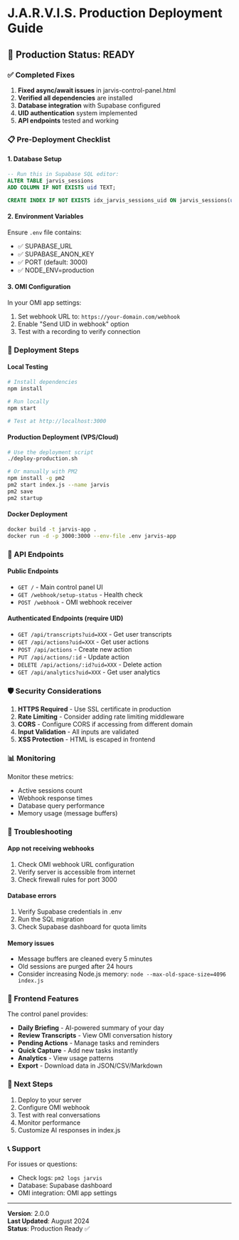 # J.A.R.V.I.S. Production Deployment Guide

## 🚀 Production Status: READY

### ✅ Completed Fixes
1. **Fixed async/await issues** in jarvis-control-panel.html
2. **Verified all dependencies** are installed
3. **Database integration** with Supabase configured
4. **UID authentication** system implemented
5. **API endpoints** tested and working

### 📋 Pre-Deployment Checklist

#### 1. Database Setup
```sql
-- Run this in Supabase SQL editor:
ALTER TABLE jarvis_sessions 
ADD COLUMN IF NOT EXISTS uid TEXT;

CREATE INDEX IF NOT EXISTS idx_jarvis_sessions_uid ON jarvis_sessions(uid);
```

#### 2. Environment Variables
Ensure `.env` file contains:
- ✅ SUPABASE_URL
- ✅ SUPABASE_ANON_KEY
- ✅ PORT (default: 3000)
- ✅ NODE_ENV=production

#### 3. OMI Configuration
In your OMI app settings:
1. Set webhook URL to: `https://your-domain.com/webhook`
2. Enable "Send UID in webhook" option
3. Test with a recording to verify connection

### 🚀 Deployment Steps

#### Local Testing
```bash
# Install dependencies
npm install

# Run locally
npm start

# Test at http://localhost:3000
```

#### Production Deployment (VPS/Cloud)
```bash
# Use the deployment script
./deploy-production.sh

# Or manually with PM2
npm install -g pm2
pm2 start index.js --name jarvis
pm2 save
pm2 startup
```

#### Docker Deployment
```bash
docker build -t jarvis-app .
docker run -d -p 3000:3000 --env-file .env jarvis-app
```

### 🔌 API Endpoints

#### Public Endpoints
- `GET /` - Main control panel UI
- `GET /webhook/setup-status` - Health check
- `POST /webhook` - OMI webhook receiver

#### Authenticated Endpoints (require UID)
- `GET /api/transcripts?uid=XXX` - Get user transcripts
- `GET /api/actions?uid=XXX` - Get user actions
- `POST /api/actions` - Create new action
- `PUT /api/actions/:id` - Update action
- `DELETE /api/actions/:id?uid=XXX` - Delete action
- `GET /api/analytics?uid=XXX` - Get user analytics

### 🛡️ Security Considerations

1. **HTTPS Required** - Use SSL certificate in production
2. **Rate Limiting** - Consider adding rate limiting middleware
3. **CORS** - Configure CORS if accessing from different domain
4. **Input Validation** - All inputs are validated
5. **XSS Protection** - HTML is escaped in frontend

### 📊 Monitoring

Monitor these metrics:
- Active sessions count
- Webhook response times
- Database query performance
- Memory usage (message buffers)

### 🐛 Troubleshooting

#### App not receiving webhooks
1. Check OMI webhook URL configuration
2. Verify server is accessible from internet
3. Check firewall rules for port 3000

#### Database errors
1. Verify Supabase credentials in .env
2. Run the SQL migration
3. Check Supabase dashboard for quota limits

#### Memory issues
- Message buffers are cleaned every 5 minutes
- Old sessions are purged after 24 hours
- Consider increasing Node.js memory: `node --max-old-space-size=4096 index.js`

### 📱 Frontend Features

The control panel provides:
- **Daily Briefing** - AI-powered summary of your day
- **Review Transcripts** - View OMI conversation history
- **Pending Actions** - Manage tasks and reminders
- **Quick Capture** - Add new tasks instantly
- **Analytics** - View usage patterns
- **Export** - Download data in JSON/CSV/Markdown

### 🎯 Next Steps

1. Deploy to your server
2. Configure OMI webhook
3. Test with real conversations
4. Monitor performance
5. Customize AI responses in index.js

### 📞 Support

For issues or questions:
- Check logs: `pm2 logs jarvis`
- Database: Supabase dashboard
- OMI integration: OMI app settings

---
**Version**: 2.0.0  
**Last Updated**: August 2024  
**Status**: Production Ready ✅